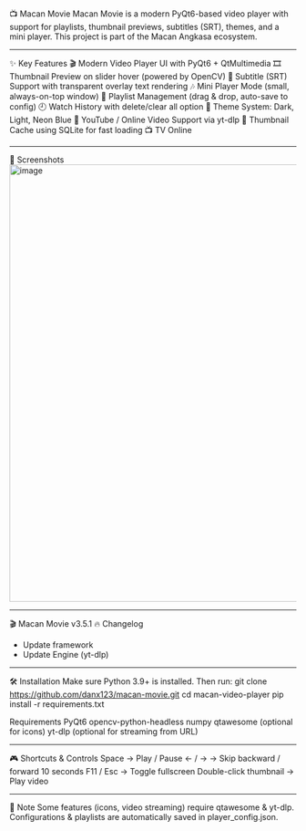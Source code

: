 📺 Macan Movie
Macan Movie is a modern PyQt6-based video player with support for playlists, thumbnail previews, subtitles (SRT), themes, and a mini player. This project is part of the Macan Angkasa ecosystem.

---

✨ Key Features
🎬 Modern Video Player UI with PyQt6 + QtMultimedia
🎞️ Thumbnail Preview on slider hover (powered by OpenCV)
📜 Subtitle (SRT) Support with transparent overlay text rendering
🎶 Mini Player Mode (small, always-on-top window)
📂 Playlist Management (drag & drop, auto-save to config)
🕘 Watch History with delete/clear all option
🎨 Theme System: Dark, Light, Neon Blue
🔗 YouTube / Online Video Support via yt-dlp
💾 Thumbnail Cache using SQLite for fast loading
📺 TV Online

---
📸 Screenshots
<img width="1365" height="767" alt="image" src="https://github.com/user-attachments/assets/40ab3546-3fe2-4fe9-9ac5-7c1ac3b58260" />

---
🎬 Macan Movie v3.5.1
🔥 Changelog
- Update framework
- Update Engine (yt-dlp)

---

🛠️ Installation
Make sure Python 3.9+ is installed. Then run:
git clone https://github.com/danx123/macan-movie.git
cd macan-video-player
pip install -r requirements.txt

Requirements
PyQt6
opencv-python-headless
numpy
qtawesome (optional for icons)
yt-dlp (optional for streaming from URL)

---

🎮 Shortcuts & Controls
Space → Play / Pause
← / → → Skip backward / forward 10 seconds
F11 / Esc → Toggle fullscreen
Double-click thumbnail → Play video

---

📌 Note
Some features (icons, video streaming) require qtawesome & yt-dlp.
Configurations & playlists are automatically saved in player_config.json.
